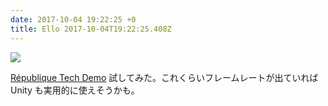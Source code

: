 ```yaml
---
date: 2017-10-04 19:22:25 +0
title: Ello 2017-10-04T19:22:25.408Z
---
```

![](https://assets1.ello.co/uploads/asset/attachment/6317233/ello-optimized-97e21cde.jpg)

[République Tech Demo](https://assetstore.unity.com/packages/essentials/tutorial-projects/r-publique-tech-demo-34352) 試してみた。これくらいフレームレートが出ていれば Unity も実用的に使えそうかも。

